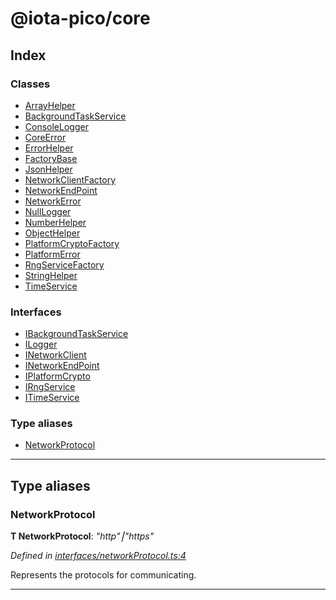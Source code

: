 
#  @iota-pico/core

## Index

### Classes

* [ArrayHelper](classes/arrayhelper.md)
* [BackgroundTaskService](classes/backgroundtaskservice.md)
* [ConsoleLogger](classes/consolelogger.md)
* [CoreError](classes/coreerror.md)
* [ErrorHelper](classes/errorhelper.md)
* [FactoryBase](classes/factorybase.md)
* [JsonHelper](classes/jsonhelper.md)
* [NetworkClientFactory](classes/networkclientfactory.md)
* [NetworkEndPoint](classes/networkendpoint.md)
* [NetworkError](classes/networkerror.md)
* [NullLogger](classes/nulllogger.md)
* [NumberHelper](classes/numberhelper.md)
* [ObjectHelper](classes/objecthelper.md)
* [PlatformCryptoFactory](classes/platformcryptofactory.md)
* [PlatformError](classes/platformerror.md)
* [RngServiceFactory](classes/rngservicefactory.md)
* [StringHelper](classes/stringhelper.md)
* [TimeService](classes/timeservice.md)

### Interfaces

* [IBackgroundTaskService](interfaces/ibackgroundtaskservice.md)
* [ILogger](interfaces/ilogger.md)
* [INetworkClient](interfaces/inetworkclient.md)
* [INetworkEndPoint](interfaces/inetworkendpoint.md)
* [IPlatformCrypto](interfaces/iplatformcrypto.md)
* [IRngService](interfaces/irngservice.md)
* [ITimeService](interfaces/itimeservice.md)

### Type aliases

* [NetworkProtocol](#networkprotocol)

---

## Type aliases

<a id="networkprotocol"></a>

###  NetworkProtocol

**Τ NetworkProtocol**:  *"http"⎮"https"* 

*Defined in [interfaces/networkProtocol.ts:4](https://github.com/iota-pico/core/blob/35412fd/src/interfaces/networkProtocol.ts#L4)*

Represents the protocols for communicating.

___


